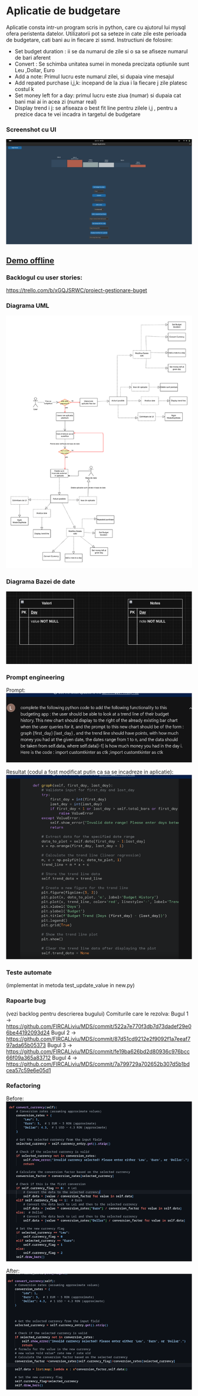 # Aplicatie de budgetare 
Aplicatie consta intr-un program scris in python, care cu ajutorul lui mysql ofera peristenta datelor. Utilizatorii pot sa seteze in cate zile este perioada de budgetare, cati bani au in fiecare zi ssmd.
Instructiuni de folosire:
- Set budget duration : ii se da numarul de zile si o sa se afiseze numarul de bari aferent
- Convert : Se schimba unitatea sumei in moneda precizata optiunile sunt Leu ,Dollar, Euro
- Add a note: Primul lucru este numarul zilei, si dupaia vine mesajul
- Add repated purchase i,j,k: incepand de la ziua i la fiecare j zile platesc costul k
- Set money left for a day: primul lucru este ziua (numar) si dupaia cat bani mai ai in acea zi (numar real)
- Display trend i j: se afiseaza o best fit line pentru zilele i,j , pentru a prezice daca te vei incadra in targetul de budgetare

### Screenshot cu UI

![alt text](image-1.png)

## [Demo offline](/demo/2024-06-11%2020-19-33.mkv)
### Backlogul cu user stories:
https://trello.com/b/xGQJSRWC/proiect-gestionare-buget

### Diagrama UML
![alt text](<Untitled Diagram.drawio-1.png>)


### Diagrama Bazei de date
![alt text](image.png)

### Prompt engineering 
Prompt:
![alt text](image-3.png)

Resultat (codul a fost modificat putin ca sa se incadreze in aplicatie):
![alt text](image-4.png)

### Teste automate

(implementat in metoda test_update_value in new.py)

### Rapoarte bug

(vezi backlog pentru descrierea bugului)
Comiturile care le rezolva:
Bugul 1 -> https://github.com/FIRCALiviu/MDS/commit/522a7e770f3db7d73dadef29e06be44192093d24
Bugul 2 -> https://github.com/FIRCALiviu/MDS/commit/87d51cd9212e2f9092f1a7eeaf797ada65b05373
Bugul 3 -> https://github.com/FIRCALiviu/MDS/commit/fe19ba626bd2d80936c976bcc66f09a365a83712
Bugul 4 -> https://github.com/FIRCALiviu/MDS/commit/7a799729a702652b307d5b1bdcea57c59e6e05d1
### Refactoring

Before:
![alt text](<Screenshot from 2024-06-11 16-20-45.png>)

After:
![alt text](image-6.png)